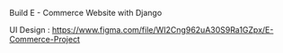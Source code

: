 Build E - Commerce Website with Django

UI Design : https://www.figma.com/file/WI2Cng962uA30S9Ra1GZpx/E-Commerce-Project
